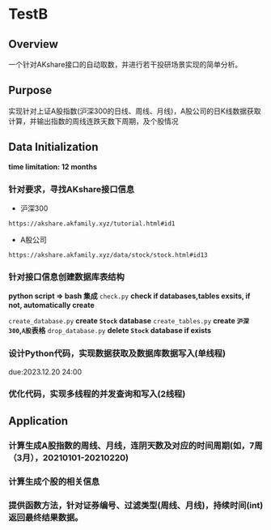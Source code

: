 # TestB

## Overview
一个针对AKshare接口的自动取数，并进行若干投研场景实现的简单分析。 

## Purpose
实现针对上证A股指数(沪深300的日线、周线、月线)，A股公司的日K线数据获取计算，并输出指数的周线连跌天数下周期，及个股情况


## Data Initialization
__time limitation: 12 months__
### 针对要求，寻找AKshare接口信息
- 沪深300
```
https://akshare.akfamily.xyz/tutorial.html#id1
```
- A股公司
```
https://akshare.akfamily.xyz/data/stock/stock.html#id13
```

### 针对接口信息创建数据库表结构
__python script => bash 集成__
`check.py` __check if databases,tables exsits, if not, automatically create__

`create_database.py` __create `Stock` database__
`create_tables.py` __create `沪深300`,`A股`表格__
`drop_database.py` __delete `Stock` database if exists__

### 设计Python代码，实现数据获取及数据库数据写入(单线程)

due:2023.12.20 24:00

### 优化代码，实现多线程的并发查询和写入(2线程)

## Application

### 计算生成A股指数的周线、月线，连阴天数及对应的时间周期(如，7周（3月），20210101-20210220) 
### 计算生成个股的相关信息 
### 提供函数方法，针对证券编号、过滤类型(周线、月线)，持续时间(int)返回最终结果数据。 